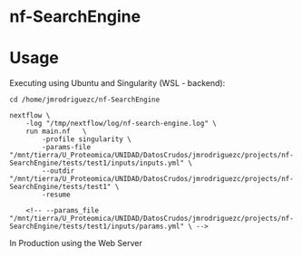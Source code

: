 # nf-SearchEngine


# Usage
Executing using Ubuntu and Singularity (WSL - backend):
```
cd /home/jmrodriguezc/nf-SearchEngine

nextflow \
    -log "/tmp/nextflow/log/nf-search-engine.log" \
    run main.nf   \
        -profile singularity \
        -params-file "/mnt/tierra/U_Proteomica/UNIDAD/DatosCrudos/jmrodriguezc/projects/nf-SearchEngine/tests/test1/inputs/inputs.yml" \
        --outdir  "/mnt/tierra/U_Proteomica/UNIDAD/DatosCrudos/jmrodriguezc/projects/nf-SearchEngine/tests/test1" \
        -resume
```

        <!-- --params_file "/mnt/tierra/U_Proteomica/UNIDAD/DatosCrudos/jmrodriguezc/projects/nf-SearchEngine/tests/test1/inputs/params.yml" \ -->

<!-- Debugging using Ubuntu (Docker - backend):
```
cd /usr/local/nf-SearchEngine

nextflow \
    -log "/opt/nextflow/nextflow/log/nf-search-engine.log" \
    run main.nf   \
        --wkf "search_engine" \
        --inputs "/mnt/tierra/nf-SearchEngine/tests/test1/params/inputs_searchengine.yml" \
        --outdir  "/mnt/tierra/nf-SearchEngine/tests/test1" \
        -params-file "/mnt/tierra/nf-SearchEngine/tests/test1/params/params.yml" \
        -resume
``` -->



In Production using the Web Server